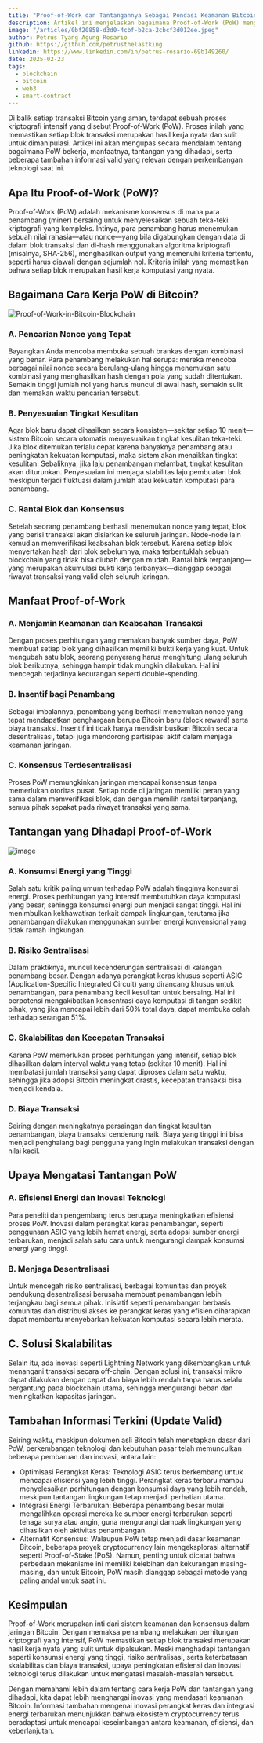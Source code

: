 ```yaml
---
title: "Proof-of-Work dan Tantangannya Sebagai Pondasi Keamanan Bitcoin"
description: Artikel ini menjelaskan bagaimana Proof-of-Work (PoW) mengamankan Bitcoin. PoW melibatkan pencarian "nonce" untuk validasi transaksi dan penambahan blok ke blockchain. Tingkat kesulitan PoW otomatis menyesuaikan diri.
image: "/articles/0bf20858-d3d0-4cbf-b2ca-2cbcf3d012ee.jpeg"
author: Petrus Tyang Agung Rosario
github: https://github.com/petrusthelastking
linkedin: https://www.linkedin.com/in/petrus-rosario-69b149260/
date: 2025-02-23
tags:
  - blockchain
  - bitcoin
  - web3
  - smart-contract
---
```


Di balik setiap transaksi Bitcoin yang aman, terdapat sebuah proses kriptografi intensif yang disebut Proof-of-Work (PoW). Proses inilah yang memastikan setiap blok transaksi merupakan hasil kerja nyata dan sulit untuk dimanipulasi. Artikel ini akan mengupas secara mendalam tentang bagaimana PoW bekerja, manfaatnya, tantangan yang dihadapi, serta beberapa tambahan informasi valid yang relevan dengan perkembangan teknologi saat ini.

## Apa Itu Proof-of-Work (PoW)?
Proof-of-Work (PoW) adalah mekanisme konsensus di mana para penambang (miner) bersaing untuk menyelesaikan sebuah teka-teki kriptografi yang kompleks. Intinya, para penambang harus menemukan sebuah nilai rahasia—atau nonce—yang bila digabungkan dengan data di dalam blok transaksi dan di-hash menggunakan algoritma kriptografi (misalnya, SHA-256), menghasilkan output yang memenuhi kriteria tertentu, seperti harus diawali dengan sejumlah nol. Kriteria inilah yang memastikan bahwa setiap blok merupakan hasil kerja komputasi yang nyata.

## Bagaimana Cara Kerja PoW di Bitcoin?
![Proof-of-Work-in-Bitcoin-Blockchain](https://hackmd.io/_uploads/rkVC2fLckg.png)
### A. Pencarian Nonce yang Tepat
Bayangkan Anda mencoba membuka sebuah brankas dengan kombinasi yang benar. Para penambang melakukan hal serupa: mereka mencoba berbagai nilai nonce secara berulang-ulang hingga menemukan satu kombinasi yang menghasilkan hash dengan pola yang sudah ditentukan. Semakin tinggi jumlah nol yang harus muncul di awal hash, semakin sulit dan memakan waktu pencarian tersebut.

### B. Penyesuaian Tingkat Kesulitan
Agar blok baru dapat dihasilkan secara konsisten—sekitar setiap 10 menit—sistem Bitcoin secara otomatis menyesuaikan tingkat kesulitan teka-teki. Jika blok ditemukan terlalu cepat karena banyaknya penambang atau peningkatan kekuatan komputasi, maka sistem akan menaikkan tingkat kesulitan. Sebaliknya, jika laju penambangan melambat, tingkat kesulitan akan diturunkan. Penyesuaian ini menjaga stabilitas laju pembuatan blok meskipun terjadi fluktuasi dalam jumlah atau kekuatan komputasi para penambang.

### C. Rantai Blok dan Konsensus
Setelah seorang penambang berhasil menemukan nonce yang tepat, blok yang berisi transaksi akan disiarkan ke seluruh jaringan. Node-node lain kemudian memverifikasi keabsahan blok tersebut. Karena setiap blok menyertakan hash dari blok sebelumnya, maka terbentuklah sebuah blockchain yang tidak bisa diubah dengan mudah. Rantai blok terpanjang—yang merupakan akumulasi bukti kerja terbanyak—dianggap sebagai riwayat transaksi yang valid oleh seluruh jaringan.

## Manfaat Proof-of-Work
### A. Menjamin Keamanan dan Keabsahan Transaksi
Dengan proses perhitungan yang memakan banyak sumber daya, PoW membuat setiap blok yang dihasilkan memiliki bukti kerja yang kuat. Untuk mengubah satu blok, seorang penyerang harus menghitung ulang seluruh blok berikutnya, sehingga hampir tidak mungkin dilakukan. Hal ini mencegah terjadinya kecurangan seperti double-spending.

### B. Insentif bagi Penambang
Sebagai imbalannya, penambang yang berhasil menemukan nonce yang tepat mendapatkan penghargaan berupa Bitcoin baru (block reward) serta biaya transaksi. Insentif ini tidak hanya mendistribusikan Bitcoin secara desentralisasi, tetapi juga mendorong partisipasi aktif dalam menjaga keamanan jaringan.

### C. Konsensus Terdesentralisasi
Proses PoW memungkinkan jaringan mencapai konsensus tanpa memerlukan otoritas pusat. Setiap node di jaringan memiliki peran yang sama dalam memverifikasi blok, dan dengan memilih rantai terpanjang, semua pihak sepakat pada riwayat transaksi yang sama.

## Tantangan yang Dihadapi Proof-of-Work

![image](https://hackmd.io/_uploads/r1Dyxm8qkx.png)


### A. Konsumsi Energi yang Tinggi
Salah satu kritik paling umum terhadap PoW adalah tingginya konsumsi energi. Proses perhitungan yang intensif membutuhkan daya komputasi yang besar, sehingga konsumsi energi pun menjadi sangat tinggi. Hal ini menimbulkan kekhawatiran terkait dampak lingkungan, terutama jika penambangan dilakukan menggunakan sumber energi konvensional yang tidak ramah lingkungan.

### B. Risiko Sentralisasi
Dalam praktiknya, muncul kecenderungan sentralisasi di kalangan penambang besar. Dengan adanya perangkat keras khusus seperti ASIC (Application-Specific Integrated Circuit) yang dirancang khusus untuk penambangan, para penambang kecil kesulitan untuk bersaing. Hal ini berpotensi mengakibatkan konsentrasi daya komputasi di tangan sedikit pihak, yang jika mencapai lebih dari 50% total daya, dapat membuka celah terhadap serangan 51%.

### C. Skalabilitas dan Kecepatan Transaksi
Karena PoW memerlukan proses perhitungan yang intensif, setiap blok dihasilkan dalam interval waktu yang tetap (sekitar 10 menit). Hal ini membatasi jumlah transaksi yang dapat diproses dalam satu waktu, sehingga jika adopsi Bitcoin meningkat drastis, kecepatan transaksi bisa menjadi kendala.

### D. Biaya Transaksi
Seiring dengan meningkatnya persaingan dan tingkat kesulitan penambangan, biaya transaksi cenderung naik. Biaya yang tinggi ini bisa menjadi penghalang bagi pengguna yang ingin melakukan transaksi dengan nilai kecil.

## Upaya Mengatasi Tantangan PoW
### A. Efisiensi Energi dan Inovasi Teknologi
Para peneliti dan pengembang terus berupaya meningkatkan efisiensi proses PoW. Inovasi dalam perangkat keras penambangan, seperti penggunaan ASIC yang lebih hemat energi, serta adopsi sumber energi terbarukan, menjadi salah satu cara untuk mengurangi dampak konsumsi energi yang tinggi.

### B. Menjaga Desentralisasi
Untuk mencegah risiko sentralisasi, berbagai komunitas dan proyek pendukung desentralisasi berusaha membuat penambangan lebih terjangkau bagi semua pihak. Inisiatif seperti penambangan berbasis komunitas dan distribusi akses ke perangkat keras yang efisien diharapkan dapat membantu menyebarkan kekuatan komputasi secara lebih merata.

## C. Solusi Skalabilitas
Selain itu, ada inovasi seperti Lightning Network yang dikembangkan untuk menangani transaksi secara off-chain. Dengan solusi ini, transaksi mikro dapat dilakukan dengan cepat dan biaya lebih rendah tanpa harus selalu bergantung pada blockchain utama, sehingga mengurangi beban dan meningkatkan kapasitas jaringan.

## Tambahan Informasi Terkini (Update Valid)
Seiring waktu, meskipun dokumen asli Bitcoin telah menetapkan dasar dari PoW, perkembangan teknologi dan kebutuhan pasar telah memunculkan beberapa pembaruan dan inovasi, antara lain:

- Optimisasi Perangkat Keras: Teknologi ASIC terus berkembang untuk mencapai efisiensi yang lebih tinggi. Perangkat keras terbaru mampu menyelesaikan perhitungan dengan konsumsi daya yang lebih rendah, meskipun tantangan lingkungan tetap menjadi perhatian utama.
- Integrasi Energi Terbarukan: Beberapa penambang besar mulai mengalihkan operasi mereka ke sumber energi terbarukan seperti tenaga surya atau angin, guna mengurangi dampak lingkungan yang dihasilkan oleh aktivitas penambangan.
- Alternatif Konsensus: Walaupun PoW tetap menjadi dasar keamanan Bitcoin, beberapa proyek cryptocurrency lain mengeksplorasi alternatif seperti Proof-of-Stake (PoS). Namun, penting untuk dicatat bahwa perbedaan mekanisme ini memiliki kelebihan dan kekurangan masing-masing, dan untuk Bitcoin, PoW masih dianggap sebagai metode yang paling andal untuk saat ini.

## Kesimpulan
Proof-of-Work merupakan inti dari sistem keamanan dan konsensus dalam jaringan Bitcoin. Dengan memaksa penambang melakukan perhitungan kriptografi yang intensif, PoW memastikan setiap blok transaksi merupakan hasil kerja nyata yang sulit untuk dipalsukan. Meski menghadapi tantangan seperti konsumsi energi yang tinggi, risiko sentralisasi, serta keterbatasan skalabilitas dan biaya transaksi, upaya peningkatan efisiensi dan inovasi teknologi terus dilakukan untuk mengatasi masalah-masalah tersebut.

Dengan memahami lebih dalam tentang cara kerja PoW dan tantangan yang dihadapi, kita dapat lebih menghargai inovasi yang mendasari keamanan Bitcoin. Informasi tambahan mengenai inovasi perangkat keras dan integrasi energi terbarukan menunjukkan bahwa ekosistem cryptocurrency terus beradaptasi untuk mencapai keseimbangan antara keamanan, efisiensi, dan keberlanjutan.
